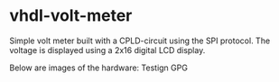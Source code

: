 # vhdl-volt-meter
Simple volt meter built with a CPLD-circuit using the SPI protocol. The voltage is displayed using a 2x16 digital LCD display.

Below are images of the hardware:
Testign GPG
